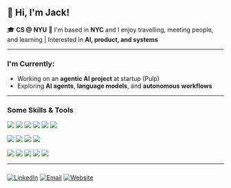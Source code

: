 ## 👋 Hi, I'm Jack!

🎓 **CS @ NYU** 
📍 I'm based in **NYC** and I enjoy travelling, meeting people, and learning | Interested in **AI, product, and systems**

---

### I'm Currently:
- Working on an **agentic AI project** at startup (Pulp)
- Exploring **AI agents**, **language models**, and **autonomous workflows**

---

### Some Skills & Tools
<p>
  <img src="https://img.shields.io/badge/-Python-05122A?style=flat&logo=python" />
  <img src="https://img.shields.io/badge/-JavaScript-05122A?style=flat&logo=javascript" />
  <img src="https://img.shields.io/badge/-C-05122A?style=flat&logo=c" />
  <img src="https://img.shields.io/badge/-Kotlin-05122A?style=flat&logo=kotlin" />
  <img src="https://img.shields.io/badge/-TypeScript-05122A?style=flat&logo=typescript" />
  <img src="https://img.shields.io/badge/-SQL-05122A?style=flat&logo=mysql" />
</p>

<p>
  <img src="https://img.shields.io/badge/-Git-05122A?style=flat&logo=git" />
  <img src="https://img.shields.io/badge/-Postman-05122A?style=flat&logo=postman" />
  <img src="https://img.shields.io/badge/-Next.js-05122A?style=flat&logo=next.js" />
  <img src="https://img.shields.io/badge/-React-05122A?style=flat&logo=react" />
</p>

<p>
  <img src="https://img.shields.io/badge/-TensorFlow-05122A?style=flat&logo=tensorflow" />
  <img src="https://img.shields.io/badge/-NumPy-05122A?style=flat&logo=numpy" />
  <img src="https://img.shields.io/badge/-Pandas-05122A?style=flat&logo=pandas" />
  <img src="https://img.shields.io/badge/-Pinecone-05122A?style=flat&logo=pinecone" />
  <img src="https://img.shields.io/badge/-Scikit--Learn-05122A?style=flat&logo=scikitlearn" />
</p>



---

### 
[![LinkedIn](https://img.shields.io/badge/-LinkedIn-0072b1?style=flat&logo=linkedin)](https://www.linkedin.com/in/jackyang25)
[![Email](https://img.shields.io/badge/-Email-D14836?style=flat&logo=gmail)](mailto:jy3784@nyu.edu)
[![Website](https://img.shields.io/badge/-Portfolio-000000?style=flat&logo=vercel)](https://jackyang.fun)
